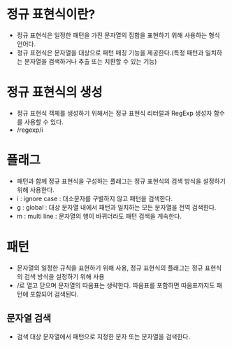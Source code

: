 # 정규 표현식이란?
- 정규 표현식은 일정한 패턴을 가진 문자열의 집합을 표현하기 위해 사용하는 형식 언어다. 
- 정규 표현식은 문자열을 대상으로 패턴 매칭 기능을 제공한다.(특정 패턴과 일치하는 문자열을 검색하거나 추출 또는 치환할 수 있는 기능)

# 정규 표현식의 생성
- 정규 표현식 객체를 생성하기 위해서는 정규 표현식 리터럴과 RegExp 생성자 함수를 사용할 수 있다. 
- /regexp/i
# 플래그
- 패턴과 함께 정규 표현식을 구성하는 플래그는 정규 표현식의 검색 방식을 설정하기 위해 사용한다. 
- i : ignore case : 대소문자를 구별하지 않고 패턴을 검색한다.
- g : global : 대상 문자열 내에서 패턴과 일치하는 모든 문자열을 전역 검색한다.
- m : multi line : 문자열의 행이 바뀌더라도 패턴 검색을 계속한다. 

# 패턴
- 문자열의 일정한 규칙을 표현하기 위해 사용, 정규 표현식의 플래그는 정규 표현식의 검색 방식을 설정하기 위해 사용
- /로 열고 닫으며 문자열의 따옴표는 생략한다. 따옴표를 포함하면 따옴표까지도 패턴에 포함되어 검색된다. 

## 문자열 검색
- 검색 대상 문자열에서 패턴으로 지정한 문자 또는 문자열을 검색한다. 